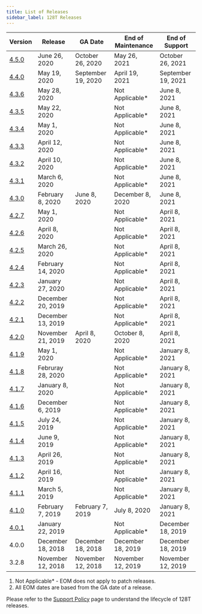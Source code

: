 ```yaml
---
title: List of Releases
sidebar_label: 128T Releases
---
```


| Version                                        | Release           | GA Date            | End of Maintenance | End of Support     |
| ---------------------------------------------- | ----------------- | ------------------ | ------------------ | ------------------ |
| [4.5.0](release_notes_128t_4.5.md#release-450) | June 26, 2020     | October 26, 2020   | May 26, 2021       | October 26, 2021   |
| [4.4.0](release_notes_128t_4.4.md#release-440) | May 19, 2020      | September 19, 2020 | April 19, 2021     | September 19, 2021 |
| [4.3.6](release_notes_128t_4.3.md#release-436) | May 28, 2020      |                    | Not Applicable*    | June 8, 2021       |
| [4.3.5](release_notes_128t_4.3.md#release-435) | May 22, 2020      |                    | Not Applicable*    | June 8, 2021       |
| [4.3.4](release_notes_128t_4.3.md#release-434) | May 1, 2020       |                    | Not Applicable*    | June 8, 2021       |
| [4.3.3](release_notes_128t_4.3.md#release-433) | April 12, 2020    |                    | Not Applicable*    | June 8, 2021       |
| [4.3.2](release_notes_128t_4.3.md#release-432) | April 10, 2020    |                    | Not Applicable*    | June 8, 2021       |
| [4.3.1](release_notes_128t_4.3.md#release-431) | March 6, 2020     |                    | Not Applicable*    | June 8, 2021       |
| [4.3.0](release_notes_128t_4.3.md#release-430) | February 8, 2020  | June 8, 2020       | December 8, 2020   | June 8, 2021       |
| [4.2.7](release_notes_128t_4.2.md#release-427) | May 1, 2020       |                    | Not Applicable*    | April 8, 2021      |
| [4.2.6](release_notes_128t_4.2.md#release-426) | April 8, 2020     |                    | Not Applicable*    | April 8, 2021      |
| [4.2.5](release_notes_128t_4.2.md#release-425) | March 26, 2020    |                    | Not Applicable*    | April 8, 2021      |
| [4.2.4](release_notes_128t_4.2.md#release-424) | February 14, 2020 |                    | Not Applicable*    | April 8, 2021      |
| [4.2.3](release_notes_128t_4.2.md#release-423) | January 27, 2020  |                    | Not Applicable*    | April 8, 2021      |
| [4.2.2](release_notes_128t_4.2.md#release-422) | December 20, 2019 |                    | Not Applicable*    | April 8, 2021      |
| [4.2.1](release_notes_128t_4.2.md#release-421) | December 13, 2019 |                    | Not Applicable*    | April 8, 2021      |
| [4.2.0](release_notes_128t_4.2.md#release-420) | November 21, 2019 | April 8, 2020      | October 8, 2020    | April 8, 2021      |
| [4.1.9](release_notes_128t_4.1.md#release-419) | May 1, 2020       |                    | Not Applicable*    | January 8, 2021    |
| [4.1.8](release_notes_128t_4.1.md#release-418) | Februray 28, 2020 |                    | Not Applicable*    | January 8, 2021    |
| [4.1.7](release_notes_128t_4.1.md#release-417) | January 8, 2020   |                    | Not Applicable*    | January 8, 2021    |
| [4.1.6](release_notes_128t_4.1.md#release-416) | December 6, 2019  |                    | Not Applicable*    | January 8, 2021    |
| [4.1.5](release_notes_128t_4.1.md#release-415) | July 24, 2019     |                    | Not Applicable*    | January 8, 2021    |
| [4.1.4](release_notes_128t_4.1.md#release-414) | June 9, 2019      |                    | Not Applicable*    | January 8, 2021    |
| [4.1.3](release_notes_128t_4.1.md#release-413) | April 26, 2019    |                    | Not Applicable*    | January 8, 2021    |
| [4.1.2](release_notes_128t_4.1.md#release-412) | April 16, 2019    |                    | Not Applicable*    | January 8, 2021    |
| [4.1.1](release_notes_128t_4.1.md#release-411) | March 5, 2019     |                    | Not Applicable*    | January 8, 2021    |
| [4.1.0](release_notes_128t_4.1.md#release-410) | February 7, 2019  | February 7, 2019   | July 8, 2020       | January 8, 2021    |
| [4.0.1](release_notes_128t_4.0.md#release-401) | January 22, 2019  |                    | Not Applicable*    | December 18, 2019  |
| 4.0.0                                          | December 18, 2018 | December 18, 2018  | December 18, 2019  | December 18, 2019  |
| 3.2.8                                          | November 12, 2018 | November 12, 2018  | November 12, 2019  | November 12, 2019  |

1. Not Applicable* - EOM does not apply to patch releases.
2. All EOM dates are based from the GA date of a release.

Please refer to the [Support Policy](about_support_policy.md) page to understand the lifecycle of 128T releases.
